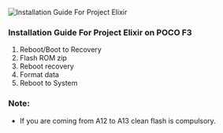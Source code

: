 ![Installation Guide For Project Elixir](https://i.imgur.com/3UmK6nS.png "Installation")

### Installation Guide For Project Elixir on POCO F3

1. Reboot/Boot to Recovery
2. Flash ROM zip
3. Reboot recovery
4. Format data
5. Reboot to System

### Note: 
- If you are coming from A12 to A13 clean flash is compulsory.
